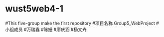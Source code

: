 ﻿# wust5web4-1
#This  five-group make  the first  repository
#项目名称 Group5_WebProject
#小组成员 
 #万瑞鑫 
 #陈姗 
 #廖庆涵 
 #杨文卉